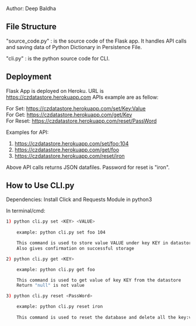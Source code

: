 Author: Deep Baldha

## File Structure

"source_code.py" :  is the source code of the Flask app. 
		    It handles API calls and saving data of Python Dictionary in Persistence File.
		    
"cli.py"         :  is the python source code for CLI.

## Deployment

Flask App is deployed on Heroku.
URL is https://czdatastore.herokuapp.com
APIs example are as fellow:

For Set: https://czdatastore.herokuapp.com/set/Key:Value <br>
For Get: https://czdatastore.herokuapp.com/get/Key <br>
For Reset: https://czdatastore.herokuapp.com/reset/PassWord

Examples for API:

1) https://czdatastore.herokuapp.com/set/foo:104
2) https://czdatastore.herokuapp.com/get/foo
3) https://czdatastore.herokuapp.com/reset/iron

Above API calls returns JSON datafiles.
Password for reset is "iron".

## How to Use CLI.py

Dependencies: Install Click and Requests Module in python3

In terminal/cmd:

```bash
1) python cli.py set <KEY> <VALUE>
	
	example: python cli.py set foo 104

	This command is used to store value VALUE under key KEY in datastore
	Also gives confirmation on successful storage
```
```bash	
2) python cli.py get <KEY>

	example: python cli.py get foo

	This command is used to get value of key KEY from the datastore
	Return "null" is not value
```
```bash	
3) python cli.py reset <PassWord>

	example: python cli.py reset iron
	
	This command is used to reset the database and delete all the key:value pairs from datastore
```
